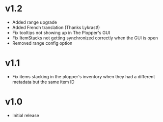 # v1.2
- Added range upgrade
- Added French translation (Thanks Lykrast!)
- Fix tooltips not showing up in The Plopper's GUI
- Fix ItemStacks not getting synchronized correctly when the GUI is open
- Removed range config option

# v1.1
- Fix items stacking in the plopper's inventory when they had a different metadata but the same item ID

# v1.0
- Initial release